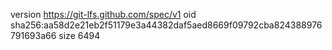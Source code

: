 version https://git-lfs.github.com/spec/v1
oid sha256:aa58d2e21eb2f51179e3a44382daf5aed8669f09792cba824388976791693a66
size 6494
